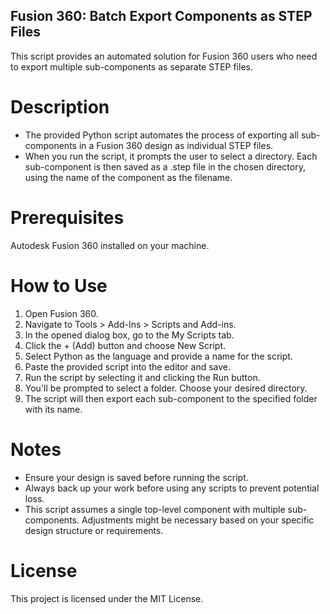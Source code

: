 ## Fusion 360: Batch Export Components as STEP Files

This script provides an automated solution for Fusion 360 users who need to export multiple sub-components as separate STEP files.

# Description

- The provided Python script automates the process of exporting all sub-components in a Fusion 360 design as individual STEP files. 
- When you run the script, it prompts the user to select a directory. Each sub-component is then saved as a .step file in the chosen directory, using the name of the component as the filename.

# Prerequisites

Autodesk Fusion 360 installed on your machine.

# How to Use

1. Open Fusion 360.
2. Navigate to Tools > Add-Ins > Scripts and Add-ins.
3. In the opened dialog box, go to the My Scripts tab.
4. Click the + (Add) button and choose New Script.
5. Select Python as the language and provide a name for the script.
6. Paste the provided script into the editor and save.
7. Run the script by selecting it and clicking the Run button.
8. You'll be prompted to select a folder. Choose your desired directory.
9. The script will then export each sub-component to the specified folder with its name.
   
# Notes

- Ensure your design is saved before running the script.
- Always back up your work before using any scripts to prevent potential loss.
- This script assumes a single top-level component with multiple sub-components. Adjustments might be necessary based on your specific design structure or requirements.

# License

This project is licensed under the MIT License.

